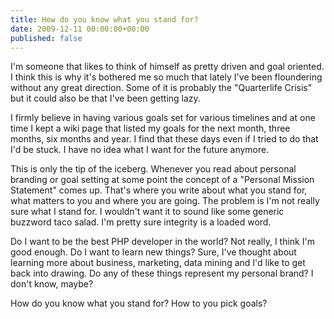 ```yaml
---
title: How do you know what you stand for?
date: 2009-12-11 00:00:00+00:00
published: false
---
```


I'm someone that likes to think of himself as pretty driven and goal oriented.  I think this is why it's bothered me so much that lately I've been floundering without any great direction.  Some of it is probably the "Quarterlife Crisis" but it could also be that I've been getting lazy.

I firmly believe in having various goals set for various timelines and at one time I kept a wiki page that listed my goals for the next month, three months, six months and year.  I find that these days even if I tried to do that I'd be stuck.  I have no idea what I want for the future anymore.

This is only the tip of the iceberg.  Whenever you read about personal branding or goal setting at some point the concept of a "Personal Mission Statement" comes up.  That's where you write about what you stand for, what matters to you and where you are going.  The problem is I'm not really sure what I stand for.  I wouldn't want it to sound like some generic buzzword taco salad.  I'm pretty sure integrity is a loaded word.

Do I want to be the best PHP developer in the world?  Not really, I think I'm good enough.  Do I want to learn new things?  Sure, I've thought about learning more about business, marketing, data mining and I'd like to get back into drawing.  Do any of these things represent my personal brand?  I don't know, maybe?

How do you know what you stand for?  How to you pick goals?

